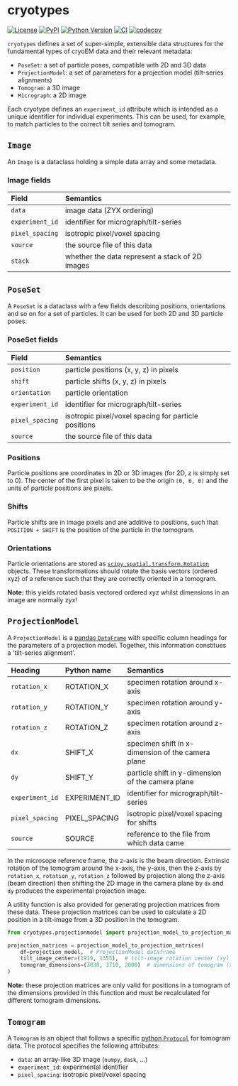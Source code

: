 # cryotypes

[![License](https://img.shields.io/pypi/l/cryotypes.svg?color=green)](https://github.com/teamtomo/cryotypes/raw/main/LICENSE)
[![PyPI](https://img.shields.io/pypi/v/cryotypes.svg?color=green)](https://pypi.org/project/cryotypes)
[![Python Version](https://img.shields.io/pypi/pyversions/cryotypes.svg?color=green)](https://python.org)
[![CI](https://github.com/teamtomo/cryotypes/workflows/ci/badge.svg)](https://github.com/alisterburt/cryotypes/actions)
[![codecov](https://codecov.io/gh/teamtomo/cryotypes/branch/master/graph/badge.svg)](https://codecov.io/gh/teamtomo/cryotypes)

`cryotypes` defines a set of super-simple, extensible data structures for the fundamental types of cryoEM data and their relevant metadata:
- `PoseSet`: a set of particle poses, compatible with 2D and 3D data
- `ProjectionModel`: a set of parameters for a projection model (tilt-series alignments)
- `Tomogram`: a 3D image
- `Micrograph`: a 2D image

Each cryotype defines an `experiment_id` attribute which is intended as a unique identifier for individual experiments. This can be used, for example, to match particles to the correct tilt series and tomogram.

## `Image`

An `Image` is a dataclass holding a simple data array and some metadata.

### Image fields
| Field           | Semantics                                       |
|:----------------|:------------------------------------------------|
| `data`          | image data (ZYX ordering)                       |
| `experiment_id` | identifier for micrograph/tilt-series           |
| `pixel_spacing` | isotropic pixel/voxel spacing                   |
| `source`        | the source file of this data                    |
| `stack`         | whether the data represent a stack of 2D images |

## `PoseSet`
A `PoseSet` is a dataclass with a few fields describing positions, orientations and so on for a set of particles. It can be used for both 2D and 3D particle poses.

### PoseSet fields
| Field           | Semantics                                            |
|:----------------|:-----------------------------------------------------|
| `position`      | particle positions (x, y, z) in pixels             |
| `shift`         | particle shifts (x, y, z) in pixels              |
| `orientation`   | particle orientation                                 |
| `experiment_id` | identifier for micrograph/tilt-series                |
| `pixel_spacing` | isotropic pixel/voxel spacing for particle positions |
| `source`        | the source file of this data                         |

### Positions
Particle positions are coordinates in 2D or 3D images (for 2D, z is simply set to 0).
The center of the first pixel is taken to be the origin `(0, 0, 0)` and the units of 
particle positions are pixels.

### Shifts
Particle shifts are in image pixels and are additive to positions, 
such that `POSITION + SHIFT` is the position of the particle in the tomogram.

### Orientations
Particle orientations are stored as
[`scipy.spatial.transform.Rotation`](https://docs.scipy.org/doc/scipy/reference/generated/scipy.spatial.transform.Rotation.html)
objects. These transformations should rotate the basis vectors (ordered xyz) of a reference such 
that they are correctly oriented in a tomogram.

**Note:** this yields rotated basis vectored ordered xyz whilst dimensions in an image are normally zyx!

## `ProjectionModel`
A `ProjectionModel` is a [pandas `DataFrame`](https://pandas.pydata.org/docs/) with specific column 
headings for the parameters of a projection model. Together, this information constitues a 'tilt-series alignment'.

| Heading         | Python name   | Semantics                                         |
|:----------------|:--------------|:--------------------------------------------------|
| `rotation_x`    | ROTATION_X    | specimen rotation around x-axis                   |
| `rotation_y`    | ROTATION_Y    | specimen rotation around y-axis                   |
| `rotation_z`    | ROTATION_Z    | specimen rotation around z-axis                   |
| `dx`            | SHIFT_X       | specimen shift in x-dimension of the camera plane |
| `dy`            | SHIFT_Y       | particle shift in y-dimension of the camera plane |
| `experiment_id` | EXPERIMENT_ID | identifier for micrograph/tilt-series             |
| `pixel_spacing` | PIXEL_SPACING | isotropic pixel/voxel spacing for shifts          |
| `source`        | SOURCE        | reference to the file from which data came        |

In the microsope reference frame, the z-axis is the beam direction.
Extrinsic rotation of the tomogram around the x-axis, the y-axis, then the z-axis by 
`rotation_x`, `rotation_y`, `rotation_z` followed by projection along the z-axis (beam direction)
then shifting the 2D image in the camera plane by `dx` and `dy` produces the experimental projection
image.

A utility function is also provided for generating projection matrices from these data.
These projection matrices can be used to calculate a 2D position in a tilt-image from a 3D position
in the tomogram.

```python
from cryotypes.projectionmodel import projection_model_to_projection_matrices

projection_matrices = projection_model_to_projection_matrices(
    df=projection_model,  # ProjectionModel dataframe
    tilt_image_center=(1919, 1355),  # tilt-image rotation center (xy)
    tomogram_dimensions=(3838, 3710, 2000)  # dimensions of tomogram (xyz)
)
```

**Note:** these projection matrices are only valid for positions in a tomogram of the dimensions
provided in this function and must be recalculated for different tomogram dimensions.

## `Tomogram`
A `Tomogram` is an object that follows a specific 
[python `Protocol`](https://docs.python.org/3/library/typing.html#typing.Protocol)
for tomogram data. The protocol specifies the following attributes:

- `data`: an array-like 3D image (`numpy`, `dask`, ...)
- `experiment_id`: experimental identifier
- `pixel_spacing`: isotropic pixel/voxel spacing
